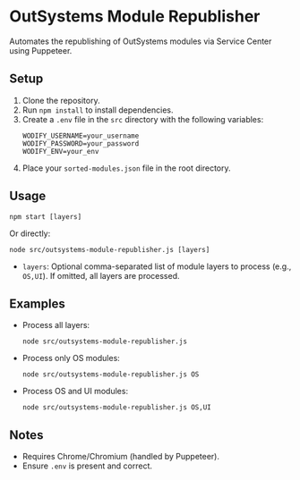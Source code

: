 # OutSystems Module Republisher

Automates the republishing of OutSystems modules via Service Center using Puppeteer.

## Setup

1. Clone the repository.
2. Run `npm install` to install dependencies.
3. Create a `.env` file in the `src` directory with the following variables:
   ```
   WODIFY_USERNAME=your_username
   WODIFY_PASSWORD=your_password
   WODIFY_ENV=your_env
   ```
4. Place your `sorted-modules.json` file in the root directory.

## Usage

```
npm start [layers]
```

Or directly:

```
node src/outsystems-module-republisher.js [layers]
```

- `layers`: Optional comma-separated list of module layers to process (e.g., `OS,UI`). If omitted, all layers are processed.

## Examples

- Process all layers:
  ```
  node src/outsystems-module-republisher.js
  ```
- Process only OS modules:
  ```
  node src/outsystems-module-republisher.js OS
  ```
- Process OS and UI modules:
  ```
  node src/outsystems-module-republisher.js OS,UI
  ```

## Notes

- Requires Chrome/Chromium (handled by Puppeteer).
- Ensure `.env` is present and correct.

